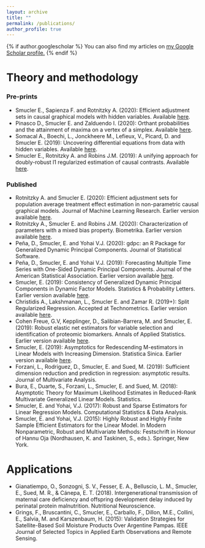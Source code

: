 ```yaml
---
layout: archive
title: ""
permalink: /publications/
author_profile: true
---
```


{% if author.googlescholar %}
  You can also find my articles on <u><a href="{{author.googlescholar}}">my Google Scholar profile</a>.</u>
{% endif %}

Theory and methodology
====

### Pre-prints
- Smucler E., Sapienza F. and Rotnitzky A. (2020): Efficient adjustment sets in causal graphical models with hidden variables. Available [here](https://arxiv.org/pdf/2004.10521.pdf).
- Pinasco D., Smucler E. and Zalduendo I. (2020): Orthant probabilities and the attainment of maxima on a vertex of a simplex. Available [here](https://arxiv.org/pdf/2004.04682.pdf).
- Somacal A., Boechi, L., Jonckheere M., Lefieux, V., Picard, D. and Smucler E. (2019): Uncovering differential equations from data with hidden variables. Available [here](https:https://arxiv.org/pdf/2002.02250.pdf).
- Smucler E., Rotnitzky A. and Robins J.M. (2019): A unifying approach for doubly-robust l1 regularized estimation of causal contrasts. Available [here](https://arxiv.org/abs/1904.03737).


### Published
- Rotnitzky A. and Smucler E. (2020): Efficient adjustment sets for population average treatment effect estimation in non-parametric causal graphical models. Journal of Machine Learning Research. Earlier version available [here](https://arxiv.org/abs/1912.00306).
- Rotnitzky A., Smucler E. and Robins J.M. (2020): Characterization of parameters with a mixed bias property. Biometrika. Earlier version available [here](https://arxiv.org/abs/1904.03725).
- Peña, D., Smucler, E. and  Yohai V.J. (2020): gdpc: an R Package for Generalized Dynamic Principal Components. Journal of Statistical Software.
- Peña, D., Smucler, E. and  Yohai V.J. (2019): Forecasting Multiple Time Series with One-Sided Dynamic Principal Components. Journal of the American Statistical Association. Earlier version available [here](https://arxiv.org/abs/1708.04705).
- Smucler, E. (2019): Consistency of Generalized Dynamic Principal Components in Dynamic Factor Models. Statistics & Probability Letters. Earlier version available [here](https://arxiv.org/abs/1710.11286).
- Christidis A., Lakshmanan, L., Smucler E. and Zamar R. (2019+): Split Regularized Regression. Accepted at Technometrics. Earlier version available [here](https://arxiv.org/abs/1712.03561).
- Cohen Freue, G.V, Kepplinger, D., Salibian-Barrera, M. and Smucler, E. (2019): Robust elastic net estimators for variable selection and identification of proteomic biomarkers. Annals of Applied Statistics. Earlier version available [here](https://gcohenfr.github.io/pdfs/PENSE_manuscript.pdf).
- Smucler, E. (2019): Asymptotics for Redescending M-estimators in Linear Models with Increasing Dimension. Statistica Sinica. Earlier version available [here](https://arxiv.org/abs/1612.05951).
- Forzani, L., Rodriguez, D., Smucler, E. and Sued, M. (2019): Sufficient dimension reduction and prediction in regression: asymptotic results. Journal of Multivariate Analysis.
- Bura, E., Duarte, S., Forzani, L., Smucler, E. and Sued, M. (2018): Asymptotic Theory for Maximum Likelihood Estimates in Reduced-Rank Multivariate Generalized Linear Models. Statistics.
- Smucler, E. and Yohai, V.J. (2017): Robust and Sparse Estimators for Linear Regression Models. Computational Statistics & Data Analysis.
- Smucler, E. and Yohai, V.J. (2015): Highly Robust and Highly Finite Sample Efficient Estimators for the Linear Model. In Modern Nonparametric, Robust and Multivariate Methods: Festschrift in Honour of Hannu Oja (Nordhausen, K. and Taskinen, S., eds.). Springer, New York.

Applications
====

- Gianatiempo, O., Sonzogni, S. V., Fesser, E. A., Belluscio, L. M., Smucler, E., Sued, M. R., & Cánepa, E. T. (2018). Intergenerational transmission of maternal care deficiency and offspring development delay induced by perinatal protein malnutrition. Nutritional Neuroscience.
- Grings, F., Bruscantini, C., Smucler, E., Carballo, F., Dillon, M.E., Collini, E., Salvia, M. and Karszenbaum, H. (2015): Validation Strategies for Satellite-Based Soil Moisture Products Over Argentine Pampas. IEEE Journal of Selected Topics in Applied Earth Observations and Remote Sensing.







